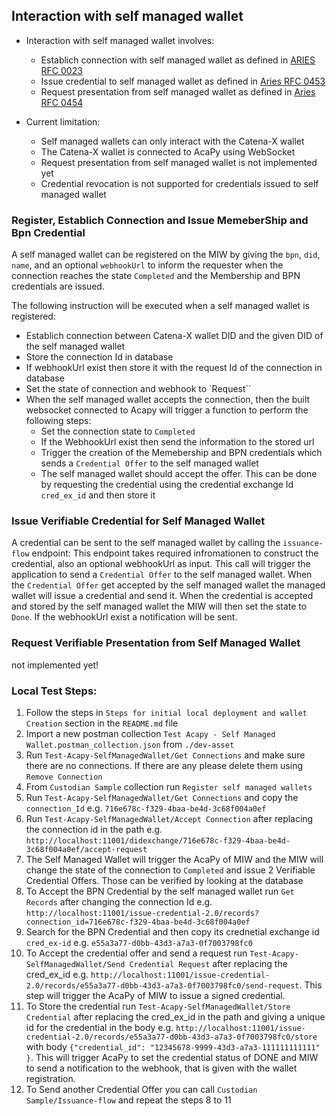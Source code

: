 ## Interaction with self managed wallet <a id= "self-managed-wallets"></a>

- Interaction with self managed wallet involves:
  - Establich connection with self managed wallet as defined in [ARIES RFC 0023](https://github.com/hyperledger/aries-rfcs/tree/25464a5c8f8a17b14edaa4310393df6094ace7b0/features/0023-did-exchange)
  - Issue credential to self managed wallet as defined in [Aries RFC 0453](https://github.com/hyperledger/aries-rfcs/tree/cd27fc64aa2805f756a118043d7c880354353047/features/0453-issue-credential-v2)
  - Request presentation from self managed wallet as defined in [Aries RFC 0454](https://github.com/hyperledger/aries-rfcs/tree/eace815c3e8598d4a8dd7881d8c731fdb2bcc0aa/features/0454-present-proof-v2)

- Current limitation:
  - Self managed wallets can only interact with the Catena-X wallet
  - The Catena-X wallet is connected to AcaPy using WebSocket
  - Request presentation from self managed wallet is not implemented yet
  - Credential revocation is not supported for credentials issued to self managed wallet

### Register, Establich Connection and Issue MemeberShip and Bpn Credential
A self managed wallet can be registered on the MIW by giving the `bpn`, `did`, `name`, and an optional `webhookUrl` to inform the requester when the connection reaches the state `Completed` and the Membership and BPN credentials are issued. 

The following instruction will be executed when a self managed wallet is registered:
  - Establich connection between Catena-X wallet DID and the given DID of the self managed wallet
  - Store the connection Id in database
  - If webhookUrl exist then store it with the request Id of the connection in database
  - Set the state of connection and webhook to `Request``
  - When the self managed wallet accepts the connection, then the built websocket connected to Acapy will trigger a function to perform the following steps:
    - Set the connection state to `Completed`
    - If the WebhookUrl exist then send the information to the stored url
    - Trigger the creation of the Memebership and BPN credentials which sends a `Credential Offer` to the self managed wallet
    - The self managed wallet should accept the offer. This can be done by requesting the credential using the credential exchange Id `cred_ex_id` and then store it


### Issue Verifiable Credential for Self Managed Wallet
A credential can be sent to the self managed wallet by calling the `issuance-flow` endpoint: This endpoint takes required infromationen to construct the credential, also an optional webhookUrl as input. This call will trigger the application to send a `Credential Offer` to the self managed wallet. When the `Credential Offer` get accepted by the self managed wallet the managed wallet will issue a credential and send it. When the credential is accepted and stored by the self managed wallet the MIW will then set the state to `Done`. If the webhookUrl exist a notification will be sent.

### Request Verifiable Presentation from Self Managed Wallet
  not implemented yet!

### Local Test Steps:
1. Follow the steps in `Steps for initial local deployment and wallet Creation` section in the `README.md` file
1. Import a new postman collection `Test Acapy - Self Managed Wallet.postman_collection.json` from `./dev-asset`
1. Run `Test-Acapy-SelfManagedWallet/Get Connections` and make sure there are no connections. If there are any please delete them using `Remove Connection`
1. From `Custodian Sample` collection run `Register self managed wallets` 
1. Run `Test-Acapy-SelfManagedWallet/Get Connections` and copy the `connection_Id` e.g. `716e678c-f329-4baa-be4d-3c68f004a0ef`
1. Run `Test-Acapy-SelfManagedWallet/Accept Connection` after replacing the connection id in the path e.g. `http://localhost:11001/didexchange/716e678c-f329-4baa-be4d-3c68f004a0ef/accept-request`
1. The Self Managed Wallet will trigger the AcaPy of MIW and the MIW will change the state of the connection to `Completed` and issue 2 Verifiable Credential Offers. Those can be verified by looking at the database
1. To Accept the BPN Credential by the self managed wallet run `Get Records` after changing the connection Id e.g. `http://localhost:11001/issue-credential-2.0/records?connection_id=716e678c-f329-4baa-be4d-3c68f004a0ef`
1. Search for the BPN Credential and then copy its crednetial exchange id `cred_ex-id` e.g. `e55a3a77-d0bb-43d3-a7a3-0f7003798fc0`
1. To Accept the credential offer and send a request run `Test-Acapy-SelfManagedWallet/Send Credential Request` after replacing the cred_ex_id e.g. `http://localhost:11001/issue-credential-2.0/records/e55a3a77-d0bb-43d3-a7a3-0f7003798fc0/send-request`. This step will trigger the AcaPy of MIW to issue a signed credential.
1. To Store the credential run `Test-Acapy-SelfManagedWallet/Store Credential` after replacing the cred_ex_id in the path and giving a unique id for the credential in the body e.g. `http://localhost:11001/issue-credential-2.0/records/e55a3a77-d0bb-43d3-a7a3-0f7003798fc0/store` with body `{"credential_id": "12345678-9999-43d3-a7a3-111111111111" }`. This will trigger AcaPy to set the credential status of DONE and MIW to send a notification to the webhook, that is given with the wallet registration.
1. To Send another Credential Offer you can call `Custodian Sample/Issuance-flow` and repeat the steps 8 to 11
